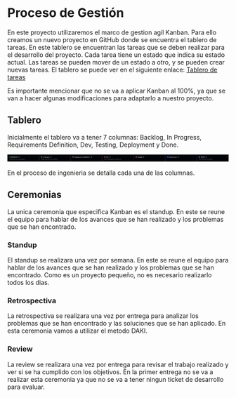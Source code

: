 # Proceso de Gestión

En este proyecto utilizaremos el marco de gestion agil Kanban. Para ello creamos un nuevo proyecto en GitHub donde se encuentra el tablero de tareas. En este tablero se encuentran las tareas que se deben realizar para el desarrollo del proyecto. Cada tarea tiene un estado que indica su estado actual. Las tareas se pueden mover de un estado a otro, y se pueden crear nuevas tareas. El tablero se puede ver en el siguiente enlace: [Tablero de tareas](https://github.com/users/sofiabegino/projects/1/views/1)

Es importante mencionar que no se va a aplicar Kanban al 100%, ya que se van a hacer algunas modificaciones para adaptarlo a nuestro proyecto.

## Tablero

Inicialmente el tablero va a tener 7 columnas: Backlog, In Progress, Requirements Definition, Dev, Testing, Deployment y Done. 

![Tablero](tablero.png)

En el proceso de ingenieria se detalla cada una de las columnas.

## Ceremonias

La unica ceremonia que especifica Kanban es el standup. En este se reune el equipo para hablar de los avances que se han realizado y los problemas que se han encontrado. 

### Standup

El standup se realizara una vez por semana. En este se reune el equipo para hablar de los avances que se han realizado y los problemas que se han encontrado. Como es un proyecto pequeño, no es necesario realizarlo todos los dias.

### Retrospectiva

La retrospectiva se realizara una vez por entrega para analizar los problemas que se han encontrado y las soluciones que se han aplicado. En esta ceremonia vamos a utilizar el metodo DAKI. 

### Review

La review se realizara una vez por entrega para revisar el trabajo realizado y ver si se ha cumplido con los objetivos. En la primer entrega no se va a realizar esta ceremonia ya que no se va a tener ningun ticket de desarrollo para evaluar.

